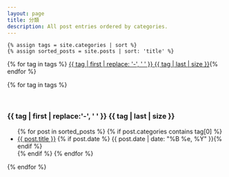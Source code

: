 ```yaml
---
layout: page
title: 分類
description: All post entries ordered by categories.
---
```


    {% assign tags = site.categories | sort %}
    {% assign sorted_posts = site.posts | sort: 'title' %}

  <div>
    {% for tag in tags %}
    <a href="#{{ tag | first | slugify }}">{{ tag | first | replace: '-', ' ' }} <span class="badge badge-pill badge-dark">{{ tag | last | size }}</span></a>{% endfor %}
  </div>

  {% for tag in tags %}
  <p><a name="{{ tag | first | slugify }}"></a>&nbsp;</p>
  <h3 class="archivetitle">
    <span>
      <i class="fa fa-tag" aria-hidden="true"></i>
    </span>
    <span>
      {{ tag | first | replace:'-', ' ' }}
    </span>
    <span class="badge badge-pill badge-dark">{{ tag | last | size }}</span>
  </h3>

  <ul>
    {% for post in sorted_posts %}
    {% if post.categories contains tag[0] %}
    <li><a href="{{ post.url | prepend: site.baseurl }}">{{ post.title }}</a> {% if post.date %} <span class="badge badge-pill badge-info">{{ post.date | date: "%B %e, %Y" }}</span>{% endif %}</li>
    {% endif %}
    {% endfor %}
  </ul>
  {% endfor %}
